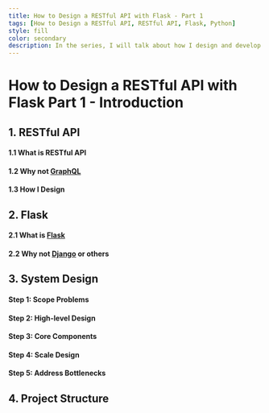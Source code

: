 ```yaml
---
title: How to Design a RESTful API with Flask - Part 1
tags: [How to Design a RESTful API, RESTful API, Flask, Python]
style: fill
color: secondary
description: In the series, I will talk about how I design and develop RESTful APIs with Flask, which is a part of my first project at [BrainFinance](https://icash.ca).
---
```


# How to Design a RESTful API with Flask Part 1 - Introduction

## 1. RESTful API 

#### 1.1 What is RESTful API 

#### 1.2 Why not [GraphQL](https://graphql.org)

#### 1.3 How I Design

## 2. Flask 

#### 2.1 What is [Flask](https://palletsprojects.com/p/flask/)

#### 2.2 Why not [Django](https://www.djangoproject.com) or others

## 3. System Design

#### Step 1: Scope Problems

#### Step 2: High-level Design

#### Step 3: Core Components

#### Step 4: Scale Design

#### Step 5: Address Bottlenecks

## 4. Project Structure